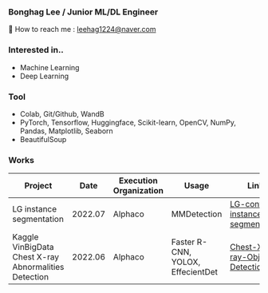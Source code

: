 ### Bonghag Lee / Junior ML/DL Engineer


 
📧 How to reach me : leehag1224@naver.com

### Interested in..
<!-- Hyunna Kim --> 
- Machine Learning
- Deep Learning

### Tool
-  Colab, Git/Github, WandB
- PyTorch, Tensorflow, Huggingface, Scikit-learn, OpenCV, NumPy, Pandas, Matplotlib, Seaborn
- BeautifulSoup




### Works

Project  | Date | Execution Organization | Usage | Link
---------------------------|------|-------|-----------------|---------------------|
LG instance segmentation | 2022.07 | Alphaco | MMDetection | [LG-contest-instance-segmentation](https://github.com/bbonghag/LG-contest-instance-segmentation)
Kaggle VinBigData Chest X-ray Abnormalities Detection | 2022.06 | Alphaco | Faster R-CNN, YOLOX, EffecientDet | [Chest-X-ray-Object-Detection](https://github.com/bbonghag/Chest-X-ray-Object-Detection)




<!--
**bbonghag/bbonghag** is a ✨ _special_ ✨ repository because its `README.md` (this file) appears on your GitHub profile.

Here are some ideas to get you started:

- 🔭 I’m currently working on ...
- 🌱 I’m currently learning ...
- 👯 I’m looking to collaborate on ...
- 🤔 I’m looking for help with ...
- 💬 Ask me about ...
- 📫 How to reach me: ...
- 😄 Pronouns: ...
- ⚡ Fun fact: ...
-->
